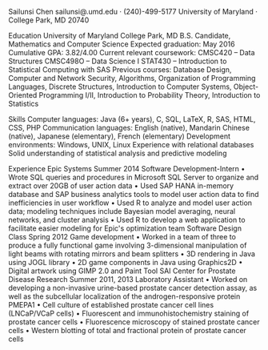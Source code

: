 Sailunsi Chen
sailunsi@.umd.edu · (240)-499-5177
University of Maryland · College Park, MD 20740

Education
University of Maryland							College Park, MD
B.S. Candidate, Mathematics and Computer Science			Expected graduation: May 2016
Cumulative GPA: 3.82/4.00
Current relevant coursework: CMSC420 – Data Structures
				  CMSC498O – Data Science I
				  STAT430 – Introduction to Statistical Computing with SAS
Previous courses: Database Design, Computer and Network Security, Algorithms,
		      Organization of Programming Languages, Discrete Structures,
		      Introduction to Computer Systems, Object-Oriented Programming I/II,
		      Introduction to Probability Theory, Introduction to Statistics

Skills
Computer languages: Java (6+ years), C, SQL, LaTeX, R, SAS, HTML, CSS, PHP
Communication languages: English (native), Mandarin Chinese (native),
			          Japanese (elementary), French (elementary)
Development environments: Windows, UNIX, Linux
Experience with relational databases
Solid understanding of statistical analysis and predictive modeling

Experience
Epic Systems									Summer 2014
Software Development-Intern
•	Wrote SQL queries and procedures in Microsoft SQL Server to organize and extract over 20GB of user action data
•	Used SAP HANA in-memory database and SAP business analytics tools to model user action data to find inefficiencies in user workflow
•	Used R to analyze and model user action data; modeling techniques include Bayesian model averaging, neural networks, and cluster analysis
•	Used R to develop a web application to facilitate easier modeling for Epic's optimization team
Software Design Class								Spring 2012
Game development
•	Worked in a team of three to produce a fully functional game involving 3-dimensional manipulation of light beams with rotating mirrors and beam splitters
•	3D rendering in Java using JOGL library
•	2D game components in Java using Graphics2D
•	Digital artwork using GIMP 2.0 and Paint Tool SAI
Center for Prostate Disease Research						Summer 2011, 2013
Laboratory Assistant
•	Worked on developing a non-invasive urine-based prostate cancer detection assay, as well as the subcellular localization of the androgen-responsive protein PMEPA1
•	Cell culture of established prostate cancer cell lines (LNCaP/VCaP cells)
•	Fluorescent and immunohistochemistry staining of prostate cancer cells
•	Fluorescence microscopy of stained prostate cancer cells
•	Western blotting of total and fractional protein of prostate cancer cells

